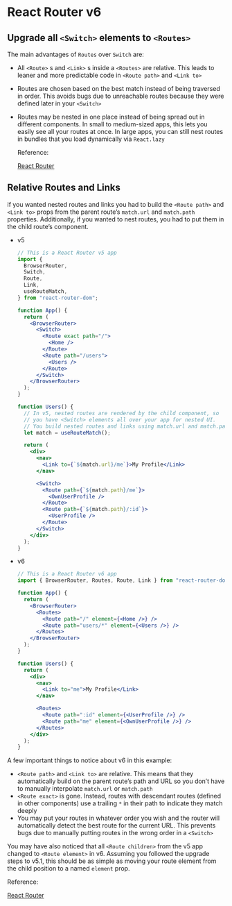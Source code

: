 # React Router v6

## Upgrade all `<Switch>` elements to `<Routes>`

The main advantages of `Routes` over `Switch` are:

- All `<Route>` s and `<Link>` s inside a `<Routes>` are relative. This leads to leaner and more predictable code in `<Route path>` and `<Link to>`
- Routes are chosen based on the best match instead of being traversed in order. This avoids bugs due to unreachable routes because they were defined later in your `<Switch>`
- Routes may be nested in one place instead of being spread out in different components. In small to medium-sized apps, this lets you easily see all your routes at once. In large apps, you can still nest routes in bundles that you load dynamically via `React.lazy`

  Reference:

  [React Router](https://reactrouter.com/docs/en/v6/upgrading/v5#upgrade-all-switch-elements-to-routes)

## Relative Routes and Links

if you wanted nested routes and links you had to build the `<Route path>` and `<Link to>` props from the parent route’s `match.url` and `match.path` properties. Additionally, if you wanted to nest routes, you had to put them in the child route’s component.

- v5

  ```jsx
  // This is a React Router v5 app
  import {
    BrowserRouter,
    Switch,
    Route,
    Link,
    useRouteMatch,
  } from "react-router-dom";

  function App() {
    return (
      <BrowserRouter>
        <Switch>
          <Route exact path="/">
            <Home />
          </Route>
          <Route path="/users">
            <Users />
          </Route>
        </Switch>
      </BrowserRouter>
    );
  }

  function Users() {
    // In v5, nested routes are rendered by the child component, so
    // you have <Switch> elements all over your app for nested UI.
    // You build nested routes and links using match.url and match.path.
    let match = useRouteMatch();

    return (
      <div>
        <nav>
          <Link to={`${match.url}/me`}>My Profile</Link>
        </nav>

        <Switch>
          <Route path={`${match.path}/me`}>
            <OwnUserProfile />
          </Route>
          <Route path={`${match.path}/:id`}>
            <UserProfile />
          </Route>
        </Switch>
      </div>
    );
  }
  ```

- v6

  ```jsx
  // This is a React Router v6 app
  import { BrowserRouter, Routes, Route, Link } from "react-router-dom";

  function App() {
    return (
      <BrowserRouter>
        <Routes>
          <Route path="/" element={<Home />} />
          <Route path="users/*" element={<Users />} />
        </Routes>
      </BrowserRouter>
    );
  }

  function Users() {
    return (
      <div>
        <nav>
          <Link to="me">My Profile</Link>
        </nav>

        <Routes>
          <Route path=":id" element={<UserProfile />} />
          <Route path="me" element={<OwnUserProfile />} />
        </Routes>
      </div>
    );
  }
  ```

A few important things to notice about v6 in this example:

- `<Route path>` and `<Link to>` are relative. This means that they automatically build on the parent route’s path and URL so you don’t have to manually interpolate `match.url` or `match.path`
- `<Route exact>` is gone. Instead, routes with descendant routes (defined in other components) use a trailing `*` in their path to indicate they match deeply
- You may put your routes in whatever order you wish and the router will automatically detect the best route for the current URL. This prevents bugs due to manually putting routes in the wrong order in a `<Switch>`

You may have also noticed that all `<Route children>` from the v5 app changed to `<Route element>` in v6. Assuming you followed the upgrade steps to v5.1, this should be as simple as moving your route element from the child position to a named `element` prop.

Reference:

[React Router](https://reactrouter.com/docs/en/v6/upgrading/v5#relative-routes-and-links)
